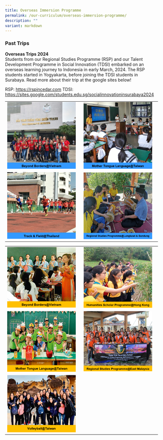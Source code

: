 ```yaml
---
title: Overseas Immersion Programme
permalink: /our-curriculum/overseas-immersion-programme/
description: ""
variant: markdown
---
```

### Past Trips

**Overseas Trips 2024**<br>
Students from our Regional Studies Programme (RSP) and our Talent Development Programme in Social Innovation (TDSI) embarked on an overseas learning journey to Indonesia in early March, 2024. The RSP students started in Yogyakarta, before joining the TDSI students in Surabaya. Read more about their trip at the google sites below! 

RSP: https://rspincedar.com
TDSI: https://sites.google.com/students.edu.sg/socialinnovationinsurabaya2024 <br>

|  |  |
|---|---|
| <a href="e"><img style="width:95%" src="/images/oip1.png"></a> | <a href="e"><img style="width:95%" src="/images/oip2.png"></a> |
| <a href="e"><img style="width:95%" src="/images/oip3.png"></a> | <a href="e"><img style="width:95%" src="/images/oip4.png"></a> |

|  |  |
|---|---|
| <a href="e"><img style="width:95%" src="/images/oip5.png"></a> | <a href="e"><img style="width:95%" src="/images/oip6.png"></a> |
| <a href="e"><img style="width:95%" src="/images/oip7.png"></a> | <a href="e"><img style="width:95%" src="/images/oip8.png"></a> |
| <a href="e"><img style="width:95%" src="/images/oip9.png"></a> |  |